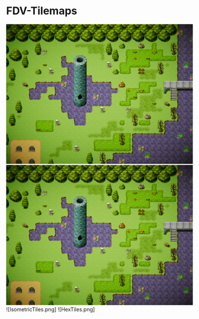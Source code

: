 # FDV-Tilemaps

![alt tag](https://github.com/Core-Ventura/FDV-Tilemaps/blob/master/NormalTiles.PNG)
![Image description](NormalTiles.png)
![IsometricTiles.png]
![HexTiles.png]

